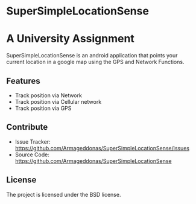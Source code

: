# SuperSimpleLocationSense
A University Assignment
========

SuperSimpleLocationSense is an android application that points your current
location in a google map using the GPS and Network Functions.


Features
--------

- Track position via Network
- Track position via Cellular network
- Track position via GPS


Contribute
----------

- Issue Tracker: https://github.com/Armageddonas/SuperSimpleLocationSense/issues
- Source Code: https://github.com/Armageddonas/SuperSimpleLocationSense


License
-------

The project is licensed under the BSD license.

